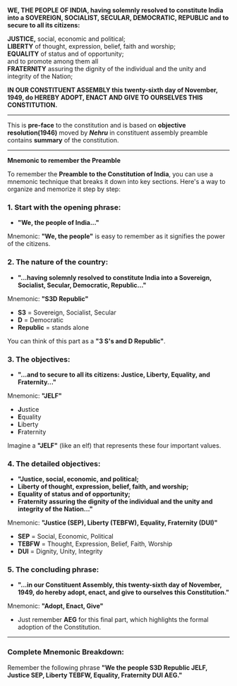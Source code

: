 **WE, THE PEOPLE OF INDIA, having solemnly resolved to constitute India into a SOVEREIGN, SOCIALIST, SECULAR, DEMOCRATIC, REPUBLIC and to secure to all its citizens:**

**JUSTICE,** social, economic and political;  
**LIBERTY** of thought, expression, belief, faith and worship;  
**EQUALITY** of status and of opportunity;  
and to promote among them all  
**FRATERNITY** assuring the dignity of the individual and the unity and integrity of the Nation;  

**IN OUR CONSTITUENT ASSEMBLY this twenty-sixth day of November, 1949, do HEREBY ADOPT, ENACT AND GIVE TO OURSELVES THIS CONSTITUTION.**

---

This is **pre-face** to the constitution and is based on **objective resolution(1946)** moved by ***Nehru*** in constituent assembly preamble contains **summary** of the constitution.

--- 

**Mnemonic to remember the Preamble**

To remember the **Preamble to the Constitution of India**, you can use a mnemonic technique that breaks it down into key sections. Here's a way to organize and memorize it step by step:

### 1. **Start with the opening phrase:**
   - **"We, the people of India..."**

   Mnemonic: **"We, the people"** is easy to remember as it signifies the power of the citizens.

### 2. **The nature of the country:**
   - **"...having solemnly resolved to constitute India into a Sovereign, Socialist, Secular, Democratic, Republic..."**

   Mnemonic: **"S3D Republic"**  
   - **S3** = Sovereign, Socialist, Secular  
   - **D** = Democratic  
   - **Republic** = stands alone  

   You can think of this part as a **"3 S's and D Republic"**.

### 3. **The objectives:**
   - **"...and to secure to all its citizens: Justice, Liberty, Equality, and Fraternity..."**

   Mnemonic: **"JELF"**  
   - **J**ustice  
   - **E**quality  
   - **L**iberty  
   - **F**raternity  

   Imagine a **"JELF"** (like an elf) that represents these four important values.

### 4. **The detailed objectives:**
   - **"Justice, social, economic, and political;** 
   - **Liberty of thought, expression, belief, faith, and worship;** 
   - **Equality of status and of opportunity;** 
   - **Fraternity assuring the dignity of the individual and the unity and integrity of the Nation..."**

   Mnemonic: **"Justice (SEP), Liberty (TEBFW), Equality, Fraternity (DUI)"**  
   - **SEP** = Social, Economic, Political  
   - **TEBFW** = Thought, Expression, Belief, Faith, Worship  
   - **DUI** = Dignity, Unity, Integrity

### 5. **The concluding phrase:**
   - **"...in our Constituent Assembly, this twenty-sixth day of November, 1949, do hereby adopt, enact, and give to ourselves this Constitution."**

   Mnemonic: **"Adopt, Enact, Give"**  
   - Just remember **AEG** for this final part, which highlights the formal adoption of the Constitution.

---

### Complete Mnemonic Breakdown:
Remember the following phrase
**"We the people S3D Republic JELF, Justice SEP, Liberty TEBFW, Equality, Fraternity DUI AEG."**
